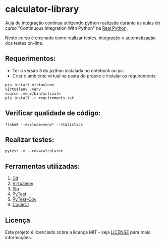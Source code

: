 # calculator-library

Aula de integração contínua utilizando python realizada durante as aulas do curso "Continuous Integration With Python" na [Real Python](https://realpython.com/).

Neste curso é ensinado como realizar testes, integração e automatização dos testes on-line.

## Requerimentos:
- Ter a versão 3 do python instalada no notebook ou pc.
- Criar o ambiente virtual na pasta do projeto e instalar os requirements:
```console
pip install virtualenv
virtualenv .venv
source .venv/bin/activate
pip install -r requirements.txt
```
## Verificar qualidade de código:
```console
flake8 --exclude=venv* --statistics
```

## Realizar testes:
```
pytest -v --cov=calculator
```
## Ferramentas utilizadas:
1. [Git](https://git-scm.com/)
2. [Virtualenv](https://pypi.org/project/virtualenv/)
3. [Pip](https://pypi.org/project/pip/)
4. [PyTest](https://docs.pytest.org/en/stable/)
5. [PyTest-Cov](https://pytest-cov.readthedocs.io/en/latest/readme.html#installation)
6. [CircleCI](https://circleci.com/)

## Licença

Este projeto é licenciado sobre a licença MIT - veja [LICENSE](https://github.com/lipegomes/calculator-library/blob/main/LICENSE) para mais informações.